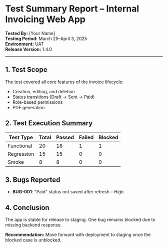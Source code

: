 # Test Summary Report – Internal Invoicing Web App

**Tested By:** [Your Name]  
**Testing Period:** March 25–April 3, 2025  
**Environment:** UAT  
**Release Version:** 1.4.0

---

## 1. Test Scope
The test covered all core features of the invoice lifecycle:
- Creation, editing, and deletion
- Status transitions (Draft → Sent → Paid)
- Role-based permissions
- PDF generation

## 2. Test Execution Summary

| Test Type     | Total | Passed | Failed | Blocked |
|---------------|-------|--------|--------|---------|
| Functional    | 20    | 18     | 1      | 1       |
| Regression    | 15    | 15     | 0      | 0       |
| Smoke         | 8     | 8      | 0      | 0       |

## 3. Bugs Reported
- **BUG-001**: "Paid" status not saved after refresh – *High*

## 4. Conclusion
The app is stable for release to staging. One bug remains blocked due to missing backend response.

**Recommendation:** Move forward with deployment to staging once the blocked case is unblocked.
